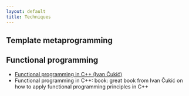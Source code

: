 ```yaml
---
layout: default
title: Techniques
---
```


## Template metaprogramming

## Functional programming

<p>
<ul>
<li><a href="https://www.youtube.com/watch?v=iYipZw4tS-A">Functional programming in C++ (Ivan Čukić)</a></li>
<li><a href="https://www.manning.com/books/functional-programming-in-c-plus-plus"></a>Functional programming in C++: book: great book from Ivan Čukić on how to apply functional programming principles in C++ </li>
</ul>
</p>

